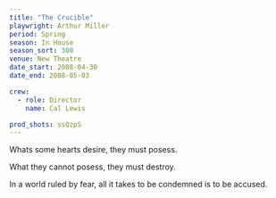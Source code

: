 ```yaml
---
title: "The Crucible"
playwright: Arthur Miller
period: Spring
season: In House
season_sort: 300
venue: New Theatre
date_start: 2008-04-30
date_end: 2008-05-03

crew:
  - role: Director
    name: Cal Lewis

prod_shots: ssQzpS
---
```


Whats some hearts desire, they must posess.

What they cannot posess, they must destroy.

In a world ruled by fear, all it takes to be condemned is to be accused.
